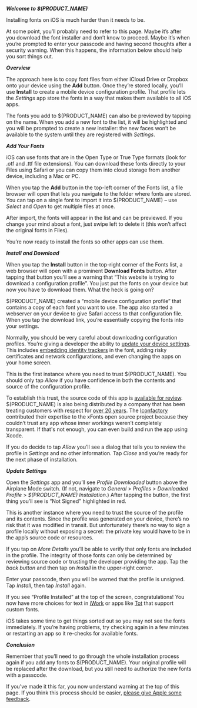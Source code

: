 
**_Welcome to $(PRODUCT_NAME)_**

Installing fonts on iOS is much harder than it needs to be.

At some point, you’ll probably need to refer to this page. Maybe it’s after you download the font installer and don’t know to proceed. Maybe it’s when you’re prompted to enter your passcode and having second thoughts after a security warning. When this happens, the information below should help you sort things out.


**_Overview_**

The approach here is to copy font files from either iCloud Drive or Dropbox onto your device using the **Add** button. Once they’re stored locally, you’ll use **Install** to create a mobile device configuration profile. That profile lets the _Settings_ app store the fonts in a way that makes them available to all iOS apps.

The fonts you add to $(PRODUCT_NAME) can also be previewed by tapping on the name. When you add a new font to the list, it will be highlighted and you will be prompted to create a new installer: the new faces won’t be available to the system until they are registered with _Settings_.


**_Add Your Fonts_**

iOS can use fonts that are in the Open Type or True Type formats (look for .otf and .ttf file extensions). You can download these fonts directly to your Files using Safari or you can copy them into cloud storage from another device, including a Mac or PC.

When you tap the **Add** button in the top-left corner of the Fonts list, a file browser will open that lets you navigate to the folder where fonts are stored. You can tap on a single font to import it into $(PRODUCT_NAME) – use _Select_ and _Open_ to get multiple files at once.

After import, the fonts will appear in the list and can be previewed. If you change your mind about a font, just swipe left to delete it (this won’t affect the original fonts in Files).

You’re now ready to install the fonts so other apps can use them.


**_Install and Download_**

When you tap the **Install** button in the top-right corner of the Fonts list, a web browser will open with a prominent **Download Fonts** button. After tapping that button you’ll see a warning that “This website is trying to download a configuration profile”. You just put the fonts on your device but now you have to download them. What the heck is going on?

$(PRODUCT_NAME) created a “mobile device configuration profile” that contains a copy of each font you want to use. The app also started a webserver on your device to give Safari access to that configuration file. When you tap the download link, you’re essentially copying the fonts into your settings.

Normally, you should be very careful about downloading configuration profiles. You’re giving a developer the ability to [update your device settings](https://developer.apple.com/business/documentation/Configuration-Profile-Reference.pdf). This includes [embedding identity trackers](https://twitter.com/sandofsky/status/1172200578207772672) in the font, adding risky certificates and network configurations, and even changing the apps on your home screen.

This is the first instance where you need to trust $(PRODUCT_NAME). You should only tap _Allow_ if you have confidence in both the contents and source of the configuration profile.

To establish this trust, the source code of this app is [available for review](https://github.com/manolosavi/xFonts). $(PRODUCT_NAME) is also being distributed by a company that has been treating customers with respect for [over 20 years](https://iconfactory.com/20years). The [Iconfactory](https://iconfactory.com) contributed their expertise to the xFonts open source project because they couldn’t trust any app whose inner workings weren’t completely transparent. If that's not enough, you can even build and run the app using Xcode.

If you do decide to tap _Allow_ you’ll see a dialog that tells you to review the profile in _Settings_ and no other information. Tap _Close_ and you’re ready for the next phase of installation.


**_Update Settings_**

Open the _Settings_ app and you’ll see _Profile Downloaded_ button above the Airplane Mode switch. (If not, navigate to _General_ > _Profiles_ > _Downloaded Profile_ > _$(PRODUCT_NAME) Installation_.) After tapping the button, the first thing you’ll see is “Not Signed” highlighted in red.

This is another instance where you need to trust the source of the profile and its contents. Since the profile was generated on your device, there’s no risk that it was modified in transit. But unfortunately there’s no way to sign a profile locally without exposing a secret: the private key would have to be in the app’s source code or resources.

If you tap on _More Details_ you’ll be able to verify that only fonts are included in the profile. The integrity of those fonts can only be determined by reviewing source code or trusting the developer providing the app. Tap the _back button_ and then tap on _Install_ in the upper-right corner.

Enter your passcode, then you will be warned that the profile is unsigned. Tap _Install_, then tap _Install_ again.

If you see “Profile Installed” at the top of the screen, congratulations! You now have more choices for text in [iWork](https://www.apple.com/iwork/) or apps like [Tot](https://tot.rocks) that support custom fonts.

iOS takes some time to get things sorted out so you may not see the fonts immediately. If you’re having problems, try checking again in a few minutes or restarting an app so it re-checks for available fonts.


**_Conclusion_**

Remember that you’ll need to go through the whole installation process again if you add any fonts to $(PRODUCT_NAME). Your original profile will be replaced after the download, but you still need to authorize the new fonts with a passcode.

If you’ve made it this far, you now understand warning at the top of this page. If you think this process should be easier, [please give Apple some feedback](https://www.apple.com/feedback/iphone.html).
